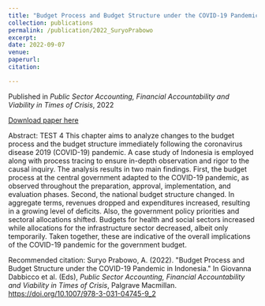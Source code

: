 ```yaml
---
title: "Budget Process and Budget Structure under the COVID-19 Pandemic in Indonesia"
collection: publications
permalink: /publication/2022_SuryoPrabowo
excerpt: 
date: 2022-09-07
venue:
paperurl:
citation: 

---
```


Published in <i>Public Sector Accounting, Financial Accountability and Viability in Times of Crisis</i>, 2022

[Download paper here](http://asuryoprabowo.github.io/files/2022_SuryoPrabowo.pdf)

Abstract: TEST 4 This chapter aims to analyze changes to the budget process and the budget structure immediately following the coronavirus disease 2019 (COVID-19) pandemic. A case study of Indonesia is employed along with process tracing to ensure in-depth observation and rigor to the causal inquiry. The analysis results in two main findings. First, the budget process at the central government adapted to the COVID-19 pandemic, as observed throughout the preparation, approval, implementation, and evaluation phases. Second, the national budget structure changed. In aggregate terms, revenues dropped and expenditures increased, resulting in a growing level of deficits. Also, the government policy priorities and sectoral allocations shifted. Budgets for health and social sectors increased while allocations for the infrastructure sector decreased, albeit only temporarily. Taken together, these are indicative of the overall implications of the COVID-19 pandemic for the government budget.

Recommended citation: Suryo Prabowo, A. (2022). "Budget Process and Budget Structure under the COVID-19 Pandemic in Indonesia." In Giovanna Dabbicco et al. (Eds), <i>Public Sector Accounting, Financial Accountability and Viability in Times of Crisis</i>, Palgrave Macmillan. <https://doi.org/10.1007/978-3-031-04745-9_2>
